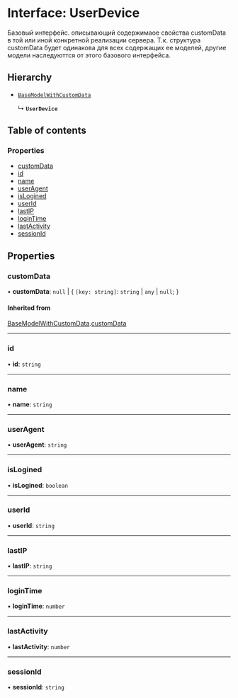 # Interface: UserDevice

Базовый интерфейс. описывающий содержимаое свойства customData в той или иной конкретной реализации сервера.
Т.к. структура customData будет одинакова для всех содержащих ее моделей, другие модели наследуюттся от этого базового интерфейса.

## Hierarchy

- [`BaseModelWithCustomData`](BaseModelWithCustomData.md)

  ↳ **`UserDevice`**

## Table of contents

### Properties

- [customData](UserDevice.md#customdata)
- [id](UserDevice.md#id)
- [name](UserDevice.md#name)
- [userAgent](UserDevice.md#useragent)
- [isLogined](UserDevice.md#islogined)
- [userId](UserDevice.md#userid)
- [lastIP](UserDevice.md#lastip)
- [loginTime](UserDevice.md#logintime)
- [lastActivity](UserDevice.md#lastactivity)
- [sessionId](UserDevice.md#sessionid)

## Properties

### customData

• **customData**: ``null`` \| { `[key: string]`: `string` \| `any` \| ``null``;  }

#### Inherited from

[BaseModelWithCustomData](BaseModelWithCustomData.md).[customData](BaseModelWithCustomData.md#customdata)

___

### id

• **id**: `string`

___

### name

• **name**: `string`

___

### userAgent

• **userAgent**: `string`

___

### isLogined

• **isLogined**: `boolean`

___

### userId

• **userId**: `string`

___

### lastIP

• **lastIP**: `string`

___

### loginTime

• **loginTime**: `number`

___

### lastActivity

• **lastActivity**: `number`

___

### sessionId

• **sessionId**: `string`
